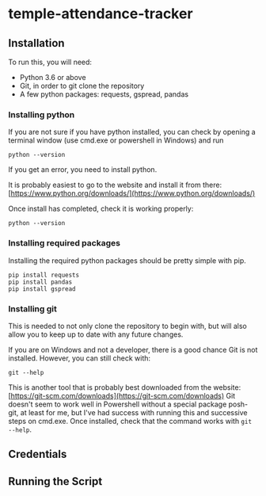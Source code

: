 # temple-attendance-tracker

## Installation

To run this, you will need:

* Python 3.6 or above
* Git, in order to git clone the repository
* A few python packages: requests, gspread, pandas

### Installing python

If you are not sure if you have python installed, you can check by opening a terminal window (use cmd.exe or powershell in Windows) and run
```console
python --version
```
If you get an error, you need to install python.

It is probably easiest to go to the website and install it from there: [https://www.python.org/downloads/](https://www.python.org/downloads/)

Once install has completed, check it is working properly:
```console
python --version
```

### Installing required packages

Installing the required python packages should be pretty simple with pip.

```console
pip install requests
pip install pandas
pip install gspread
```

### Installing git

This is needed to not only clone the repository to begin with, but will also allow you to keep up to date with any future changes.

If you are on Windows and not a developer, there is a good chance Git is not installed. However, you can still check with:
```console
git --help
```
This is another tool that is probably best downloaded from the website: [https://git-scm.com/downloads](https://git-scm.com/downloads)
Git doesn't seem to work well in Powershell without a special package posh-git, at least for me, but I've had success with running this and successive steps on cmd.exe.
Once installed, check that the command works with `git --help`. 

## Credentials

## Running the Script
